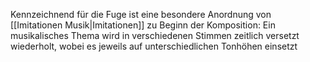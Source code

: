 Kennzeichnend für die Fuge ist eine besondere Anordnung von [[Imitationen Musik|Imitationen]] zu Beginn der Komposition: Ein musikalisches Thema wird in verschiedenen Stimmen zeitlich versetzt wiederholt, wobei es jeweils auf unterschiedlichen Tonhöhen einsetzt 